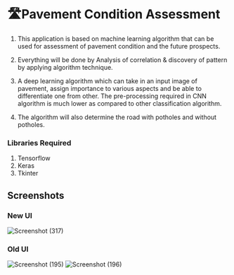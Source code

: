 # 🛣️Pavement Condition Assessment

1. This application is based on machine learning algorithm that can be used for assessment of pavement condition and the future prospects.

2. Everything will be done by Analysis of correlation & discovery of pattern by applying algorithm technique.

3. A deep learning algorithm which can take in an input image of pavement, assign importance to various aspects and be able to differentiate one from other. The pre-processing required in CNN algorithm is much lower as compared to other classification algorithm.

4. The algorithm will also determine the road with potholes and without potholes.

### Libraries Required
1. Tensorflow
2. Keras
3. Tkinter

## Screenshots

### New UI 
![Screenshot (317)](https://user-images.githubusercontent.com/40329238/79243593-75363300-7e93-11ea-8b90-a7ea1ba768ed.png)

### Old UI
![Screenshot (195)](https://user-images.githubusercontent.com/40329238/77325393-41596900-6d3e-11ea-90b2-ea4e3ac65a8b.png)
![Screenshot (196)](https://user-images.githubusercontent.com/40329238/77325474-6221be80-6d3e-11ea-84aa-82f112e572dc.png)

